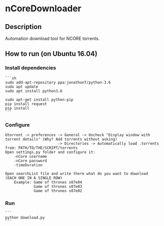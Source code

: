 # nCoreDownloader
## Description
Automation download tool for NCORE torrents.
## How to run (on Ubuntu 16.04)
### Install dependencies
	```sh
	sudo add-apt-repository ppa:jonathonf/python-3.6
	sudo apt update
	sudo apt install python3.6

	sudo apt-get install python-pip
	pip install request
	pip install
	```


### Configure
```
Utorrent -> preferences -> General -> Uncheck "Display window with torrent details" (Why? Add torrents without asking)
                        -> Directories -> Automatically load .torrents from: PATH/TO/THE/SCRIPT/torrents
Open settings.py folder and configure it:
	-nCore username
	-nCore password
	-timeDuration

Open searchList file and write there what do you want to download (EACH ONE IN A SINGLE ROW)
    Example: Game of thrones s07e04
             Game of thrones s07e03
             Game of thrones s07e02
```

### Run
	```
	python download.py
	```
